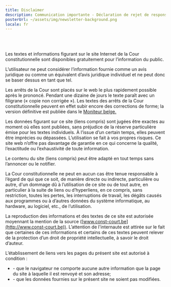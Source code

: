 ```yaml
---
title: Disclaimer
description: Communication importante - Déclaration de rejet de responsabilité  
posterUrl: ~/assets/img/newsletter-background.png
locale: fr
---
```

<br><br>

Les textes et informations figurant sur le site Internet de la Cour constitutionnelle sont disponibles gratuitement pour l’information du public.

L’utilisateur ne peut considérer l’information fournie comme un avis juridique ou comme un équivalent d’avis juridique individuel et ne peut donc se baser dessus en tant que tel.

Les arrêts de la Cour sont placés sur le web le plus rapidement possible après le prononcé. Pendant une dizaine de jours le texte paraît avec un filigrane (« copie non corrigée »). Les textes des arrêts de la Cour constitutionnelle peuvent en effet subir encore des corrections de forme; la version définitive est publiée dans le [Moniteur belge](http://www.ejustice.just.fgov.be/cgi/welcome.pl)[.](http://www.ejustice.just.fgov.be/cgi/welcome.pl)

Les données figurant sur ce site (liens compris) sont jugées être exactes au moment où elles sont publiées, sans préjudice de la réserve particulière émise pour les textes individuels. À l’issue d’un certain temps, elles peuvent être imprécies ou dépassées. L’utilisation se fait à vos propres risques. Ce site web n’offre pas davantage de garantie en ce qui concerne la qualité, l’exactitude ou l’exhaustivité de toute information.

Le contenu du site (liens compris) peut être adapté en tout temps sans l’annoncer ou le notifier.

La Cour constitutionnelle ne peut en aucun cas être tenue responsable à l’égard de qui que ce soit, de manière directe ou indirecte, particulière ou autre, d'un dommage dû à l’utilisation de ce site ou de tout autre, en particulier à la suite de liens ou d’hyperliens, en ce compris, sans restriction, toutes les pertes, les interruptions de travail, les dégâts causés aux programmes ou à d’autres données du système informatique, au hardware, au logiciel, etc., de l’utilisation.

La reproduction des informations et des textes de ce site est autorisée moyennant la mention de la source ([www.const-court.be](http://www.const-court.be)). L’attention de l'internaute est attirée sur le fait que certaines de ces informations et certains de ces textes peuvent relever de la protection d’un droit de propriété intellectuelle, à savoir le droit d’auteur.


L’établissement de liens vers les pages du présent site est autorisé à condition :

* \- que le navigateur ne comporte aucune autre information que la page du site à laquelle il est renvoyé et son adresse;  
* \- que les données fournies sur le présent site ne soient pas modifiées.

